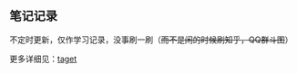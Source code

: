 ## 笔记记录

不定时更新，仅作学习记录，没事刷一刷（~~而不是闲的时候刷知乎，QQ群斗图~~）

更多详细见：[taget](https://github.com/hanekaoru/WebLearningNotes/blob/master/target.MD)

